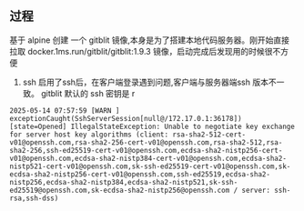 ## 过程

基于 alpine 创建 一个 gitblit 镜像,本身是为了搭建本地代码服务器。刚开始直接拉取 docker.1ms.run/gitblit/gitblit:1.9.3 镜像，启动完成后发现用的时候很不方便
1. ssh
启用了ssh后，在客户端登录遇到问题,客户端与服务器端ssh 版本不一致。
gitblit 默认的 ssh 密钥是 r

```
2025-05-14 07:57:59 [WARN ] exceptionCaught(SshServerSession[null@/172.17.0.1:36178])[state=Opened] IllegalStateException: Unable to negotiate key exchange for server host key algorithms (client: rsa-sha2-512-cert-v01@openssh.com,rsa-sha2-256-cert-v01@openssh.com,rsa-sha2-512,rsa-sha2-256,ssh-ed25519-cert-v01@openssh.com,ecdsa-sha2-nistp256-cert-v01@openssh.com,ecdsa-sha2-nistp384-cert-v01@openssh.com,ecdsa-sha2-nistp521-cert-v01@openssh.com,sk-ssh-ed25519-cert-v01@openssh.com,sk-ecdsa-sha2-nistp256-cert-v01@openssh.com,ssh-ed25519,ecdsa-sha2-nistp256,ecdsa-sha2-nistp384,ecdsa-sha2-nistp521,sk-ssh-ed25519@openssh.com,sk-ecdsa-sha2-nistp256@openssh.com / server: ssh-rsa,ssh-dss)
```